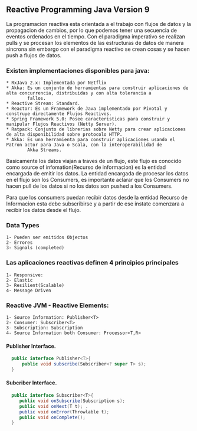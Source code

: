## Reactive Programming Java Version 9

La programacion reactiva esta orientada a el trabajo con flujos de datos y la propagacion de cambios, por lo que podemos tener
una secuencia de eventos ordenados en el tiempo. Con el paradigma imperativo se realizan pulls y se procesan los elementos de
las estructuras de datos de manera sincrona sin embargo con el paradigma reactivo se crean cosas y se hacen push a flujos de datos.


### Existen implementaciones disponibles para java:
	* RxJava 2.x: Implementada por Netflix
    * Akka: Es un conjunto de herramientas para construir aplicaciones de alta concurrencia, distribuidas y con alta tolerancia a
    		fallos.
    * Reactive Stream: Standard.
    * Reactor: Es un Framework de Java implementado por Pivotal y construye directamente Flujos Reactivos.
    * Spring Framework 5.0: Posee caracteristicas para construir y manipular Flujos Reactivos (Netty Server).
    * Ratpack: Conjunto de librerias sobre Netty para crear aplicaciones de alta disponibilidad sobre protocolo HTTP.
    * Akka: Es una herramienta para construir aplicaciones usando el Patron actor para Java o Scala, con la interoperabilidad de
    		Akka Streams.
    
 Basicamente los datos viajan a traves de un flujo, este flujo es conocido como source of infomation(Recurso de informacion) es 
 la entidad encargada de emitir los datos. La entidad encargada de procesar los datos en el flujo son los Consumers, es importante 
 aclarar que los Consumers no hacen pull de los datos si no los datos son pushed a los Consumers.
 
 Para que los consumers puedan recibir datos desde la entidad Recurso de Informacion esta debe subscribirse y a partir de ese instate
 comenzara a recibir los datos desde el flujo. 
 
 ### Data Types
 	1- Pueden ser emitidos Objectos
    2- Errores 
    3- Signals (completed)
    
### Las aplicaciones reactivas definen 4 principios principales
    1- Responsive: 
    2- Elastic
    3- Resilient(Scalable)
    4- Message Driven
  
### Reactive JVM - Reactive Elements:
  	1- Source Information: Publisher<T>
    2- Consumer: Subscriber<T>
    3- Subscription: Subscription
    4- Source Information both Consumer: Processor<T,R>

#### Publisher Interface.
   ```java
     public interface Publisher<T>{
         public void subscribe(Subscriber<? super T> s);
     }
   ``` 
#### Subcriber Interface.
   ```java
     public interface Subscriber<T>{
        public void onSubscribe(Subscription s);
        public void onNext(T t); .
        public void onError(Throwlable t);
        public void onComplete();
     }
   ```     

    
  

